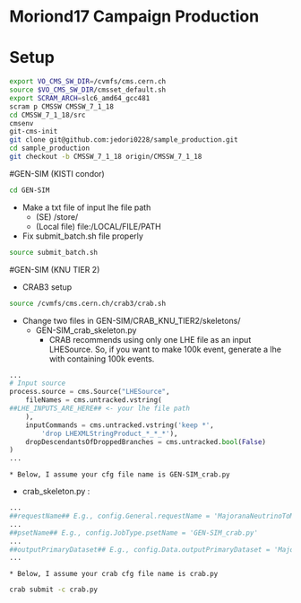 Moriond17 Campaign Production
====

# Setup
```bash
export VO_CMS_SW_DIR=/cvmfs/cms.cern.ch
source $VO_CMS_SW_DIR/cmsset_default.sh
export SCRAM_ARCH=slc6_amd64_gcc481
scram p CMSSW CMSSW_7_1_18
cd CMSSW_7_1_18/src
cmsenv
git-cms-init
git clone git@github.com:jedori0228/sample_production.git
cd sample_production
git checkout -b CMSSW_7_1_18 origin/CMSSW_7_1_18
```

#GEN-SIM (KISTI condor)
```bash
cd GEN-SIM
```
* Make a txt file of input lhe file path
  * (SE)  /store/<SOMEWHERE>
  * (Local file) file:/LOCAL/FILE/PATH
* Fix submit_batch.sh file properly
```bash
source submit_batch.sh
```

#GEN-SIM (KNU TIER 2)
* CRAB3 setup
```bash
source /cvmfs/cms.cern.ch/crab3/crab.sh
```

* Change two files in GEN-SIM/CRAB_KNU_TIER2/skeletons/
  * GEN-SIM_crab_skeleton.py
    * CRAB recommends using only one LHE file as an input LHESource. So, if you want to make 100k event, generate a lhe with containing 100k events.
```python
...
# Input source
process.source = cms.Source("LHESource",
    fileNames = cms.untracked.vstring(
##LHE_INPUTS_ARE_HERE## <- your lhe file path
    ),
    inputCommands = cms.untracked.vstring('keep *', 
        'drop LHEXMLStringProduct_*_*_*'),
    dropDescendantsOfDroppedBranches = cms.untracked.bool(False)
)
...
```

    * Below, I assume your cfg file name is GEN-SIM_crab.py
  * crab_skeleton.py : 
```python
...
##requestName## E.g., config.General.requestName = 'MajoranaNeutrinoToMuMuMu_M-40_CMSSW_7_1_18_GEN-SIM'
...
##psetName## E.g., config.JobType.psetName = 'GEN-SIM_crab.py'
...
##outputPrimaryDataset## E.g., config.Data.outputPrimaryDataset = 'MajoranaNeutrinoToMuMuMu_M-40'
...
```

    * Below, I assume your crab cfg file name is crab.py
```bash
crab submit -c crab.py
```
